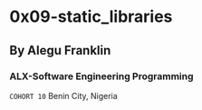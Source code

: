 # 0x09-static_libraries
## By Alegu Franklin
### ALX-Software Engineering Programming
``` COHORT 10 ```
Benin City, Nigeria

